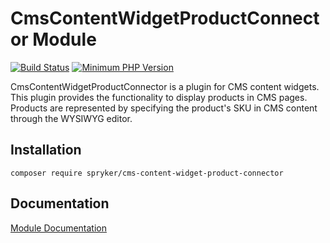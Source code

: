 # CmsContentWidgetProductConnector Module
[![Build Status](https://travis-ci.org/spryker/cms-content-widget-product-connector.svg)](https://travis-ci.org/spryker/cms-content-widget-product-connector)
[![Minimum PHP Version](https://img.shields.io/badge/php-%3E%3D%207.3-8892BF.svg)](https://php.net/)

CmsContentWidgetProductConnector is a plugin for CMS content widgets. This plugin provides the functionality to display products in CMS pages. Products are represented by specifying the product's SKU in CMS content through the WYSIWYG editor.

## Installation

```
composer require spryker/cms-content-widget-product-connector
```

## Documentation

[Module Documentation](https://academy.spryker.com/developing_with_spryker/module_guide/content_management/cms/cms_widget.html)
